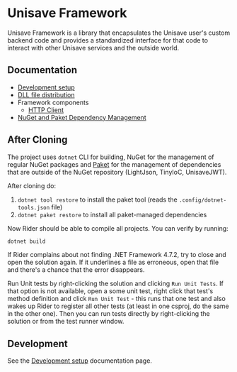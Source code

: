 # Unisave Framework

Unisave Framework is a library that encapsulates the Unisave user's custom backend code and provides a standardized interface for that code to interact with other Unisave services and the outside world.


## Documentation

- [Development setup](docs/development-setup.md)
- [DLL file distribution](docs/dll-file-distribution.md)
- Framework components
    - [HTTP Client](docs/http-client.md)
- [NuGet and Paket Dependency Management](docs/nuget-and-paket-dependency-management.md)


## After Cloning

The project uses `dotnet` CLI for building, NuGet for the management of regular NuGet packages and [Paket](https://github.com/fsprojects/Paket) for the management of dependencies that are outside of the NuGet repository (LightJson, TinyIoC, UnisaveJWT).

After cloning do:

1. `dotnet tool restore` to install the paket tool (reads the `.config/dotnet-tools.json` file)
2. `dotnet paket restore` to install all paket-managed dependencies

Now Rider should be able to compile all projects. You can verify by running:

```bash
dotnet build
```

If Rider complains about not finding .NET Framework 4.7.2, try to close and open the solution again. If it underlines a file as erroneous, open that file and there's a chance that the error disappears.

Run Unit tests by right-clicking the solution and clicking `Run Unit Tests`. If that option is not available, open a some unit test, right click that test's method definition and click `Run Unit Test` - this runs that one test and also wakes up Rider to register all other tests (at least in one csproj, do the same in the other one). Then you can run tests directly by right-clicking the solution or from the test runner window.


## Development

See the [Development setup](docs/development-setup.md) documentation page.
